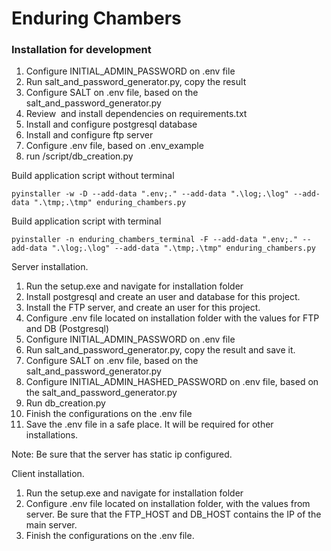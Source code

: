 # Enduring Chambers

### Installation for development

1.  Configure INITIAL_ADMIN_PASSWORD on .env file
2.  Run salt_and_password_generator.py, copy the result
3.  Configure SALT on .env file, based on the salt_and_password_generator.py
4.  Review  and install dependencies on requirements.txt
5.  Install and configure postgresql database
6.  Install and configure ftp server
7.  Configure .env file, based on .env_example
8.  run /script/db_creation.py

Build application script without terminal

```
pyinstaller -w -D --add-data ".env;." --add-data ".\log;.\log" --add-data ".\tmp;.\tmp" enduring_chambers.py
```

Build application script with terminal

```
pyinstaller -n enduring_chambers_terminal -F --add-data ".env;." --add-data ".\log;.\log" --add-data ".\tmp;.\tmp" enduring_chambers.py
```

Server installation.

1.  Run the setup.exe and navigate for installation folder
2.  Install postgresql and create an user and database for this project.
3.  Install the FTP server, and create an user for this project.
4.  Configure .env file located on installation folder with the values for FTP and DB (Postgresql)
5.  Configure INITIAL_ADMIN_PASSWORD on .env file
6.  Run salt_and_password_generator.py, copy the result and save it.
7.  Configure SALT on .env file, based on the salt_and_password_generator.py
8.  Configure INITIAL_ADMIN_HASHED_PASSWORD on .env file, based on the salt_and_password_generator.py
9.  Run db_creation.py
10. Finish the configurations on the .env file
11. Save the .env file in a safe place. It will be required for other installations.

Note: Be sure that the server has static ip configured.

Client installation.

1.  Run the setup.exe and navigate for installation folder
2.  Configure .env file located on installation folder, with the values from server. Be sure that the FTP_HOST and DB_HOST contains the IP of the main server.
3.  Finish the configurations on the .env file.
